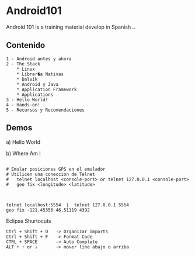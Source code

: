 Android101
==========

Android 101 is a training material develop in Spanish ..

## Contenido
```
1 - Android antes y ahora
2 - The Stack
    * Linux
    * Librer�a Nativas
    * Dalvik
    * Android y Java
    * Application Framework
    * Applications
3 - Hello World!
4 - Hands-on!
5 - Recursos y Recomendaciones 
```

Demos
-----
a) Hello World

b) Where Am I 
```

# Emular posiciones GPS en el emulador
# Utilicen una coneccion de Telnet 
#   telnet localhost <console-port> or telnet 127.0.0.1 <console-port>
#   geo fix <longitude> <latitude> 



telnet localhost:5554  |  telnet 127.0.0.1 5554
geo fix -121.45356 46.51119 4392

```


Eclipse Shurtocuts 
```
Ctrl + Shift + O   -> Organizar Imports
Ctrl + Shift + F   -> Format Code 
CTRL + SPACE       -> Auto Complete 
ALT + ↑ or ↓       -> mover line abajo o arriba
```
